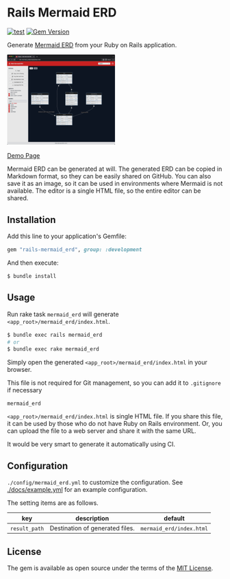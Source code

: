 # Rails Mermaid ERD

[![test](https://github.com/koedame/rails-mermaid_erd/actions/workflows/run-test.yml/badge.svg)](https://github.com/koedame/rails-mermaid_erd/actions/workflows/run-test.yml)
[![Gem Version](https://badge.fury.io/rb/rails-mermaid_erd.svg)](https://rubygems.org/gems/rails-mermaid_erd)

Generate [Mermaid ERD](https://mermaid-js.github.io/mermaid/#/entityRelationshipDiagram) from your Ruby on Rails application.

[<img src="./docs/screen_shot.png" width="50%">](./docs/screen_shot.png)

[Demo Page](https://koedame.github.io/rails-mermaid_erd/example.html)

Mermaid ERD can be generated at will.
The generated ERD can be copied in Markdown format, so they can be easily shared on GitHub.
You can also save it as an image, so it can be used in environments where Mermaid is not available.
The editor is a single HTML file, so the entire editor can be shared.

## Installation

Add this line to your application's Gemfile:

```ruby
gem "rails-mermaid_erd", group: :development
```

And then execute:

```bash
$ bundle install
```

## Usage

Run rake task `mermaid_erd` will generate `<app_root>/mermaid_erd/index.html`.

```bash
$ bundle exec rails mermaid_erd
# or
$ bundle exec rake mermaid_erd
```

Simply open the generated `<app_root>/mermaid_erd/index.html` in your browser.

This file is not required for Git management, so you can add it to `.gitignore` if necessary

```.gitignore
mermaid_erd
```

`<app_root>/mermaid_erd/index.html` is single HTML file.
If you share this file, it can be used by those who do not have Ruby on Rails environment. Or, you can upload the file to a web server and share it with the same URL.

It would be very smart to generate it automatically using CI.

## Configuration

`./config/mermaid_erd.yml` to customize the configuration.
See [./docs/example.yml](./docs/example.yml) for an example configuration.

The setting items are as follows.

| key | description | default |
| --- | --- | --- |
| `result_path` | Destination of generated files. | `mermaid_erd/index.html` |

<!--
TODO:
## Contributing

Contribution directions go here.
-->

## License
The gem is available as open source under the terms of the [MIT License](https://opensource.org/licenses/MIT).
